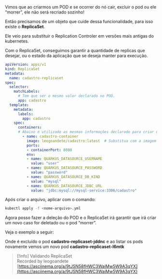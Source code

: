 Vimos que ao criarmos um POD e se ocorrer do nó cair, excluir o pod ou ele “morrer”, ele não será recriado sozinho!

Então precisamos de um objeto que cuide dessa funcionalidade, para isso existe o **ReplicaSet**.

Ele veio para substituir o Replication Controler em versões mais antigas do kubernetes.

Com o ReplicaSet, conseguimos garantir a quantidade de replicas que desejar, ou o estado da aplicação que se deseja manter para execução.

```YAML
apiVersion: apps/v1
kind: ReplicaSet
metadata:
  name: cadastro-replicaset
spec:
  selector:
    matchLabels:
      # Tem que ser o mesmo valor declarado no POD.
      app: cadastro
  template:
    metadata:
      labels:
        app: cadastro
    spec:
      containers:
      # Abaixo é utilizado as mesmas informações declarado para criar um pod manualmente.
        - name: cadastro-container
          image: leogoandete/cadastro:latest  # Substitua com a imagem do seu contêiner
          ports:
          - containerPort: 8080
          env:
          - name: QUARKUS_DATASOURCE_USERNAME
            value: "user"
          - name: QUARKUS_DATASOURCE_PASSWORD
            value: "password"
          - name: QUARKUS_DATASOURCE_DB_KIND
            value: "mysql"
          - name: QUARKUS_DATASOURCE_JDBC_URL
            value: "jdbc:mysql://mysql-service:3306/cadastro"
```

  

Após criar o arquivo, aplicar com o comando:

```Bash
kubectl apply -f <nome-arquivo>.yml
```

  

Agora posso fazer a deleção do POD e o ReplicaSet irá garantir que irá criar um novo caso for deletado ou o pod “morrer”.

Veja o exemplo a seguir:

Onde é excluído o pod **cadastro-replicaset-jddnc** e ao listar os pods novamente vemos um novo pod **cadastro-replicaset-l6mtk**

> [!info] Validando ReplicaSet  
> Recorded by leogoandete  
> [https://asciinema.org/a/9tJSN58fHWC3WaiMw5W9A3qYX](https://asciinema.org/a/9tJSN58fHWC3WaiMw5W9A3qYX)
> 
> 
> 


